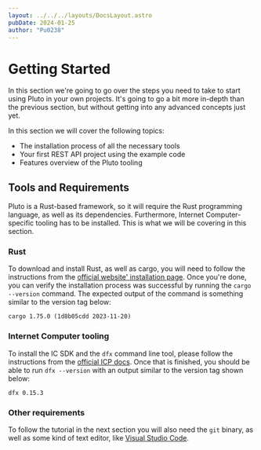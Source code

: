 ```yaml
---
layout: ../../../layouts/DocsLayout.astro
pubDate: 2024-01-25
author: "Pu0238"
---
```


# Getting Started

In this section we're going to go over the steps you need to take to start using Pluto in your own projects. It's going to go a bit more in-depth than the previous section, but without getting into any advanced concepts just yet.

In this section we will cover the following topics:

- The installation process of all the necessary tools
- Your first REST API project using the example code
- Features overview of the Pluto tooling

## Tools and Requirements

Pluto is a Rust-based framework, so it will require the Rust programming language, as well as its dependencies. Furthermore, Internet Computer-specific tooling has to be installed. This is what we will be covering in this section.

### Rust

To download and install Rust, as well as cargo, you will need to follow the instructions from the [official website' installation page](https://www.rust-lang.org/tools/install). Once you're done, you can verify the installation process was successful by running the `cargo --version` command. The expected output of the command is something similar to the version tag below:

```
cargo 1.75.0 (1d8b05cdd 2023-11-20)
```

### Internet Computer tooling

To install the IC SDK and the `dfx` command line tool, please follow the instructions from the [official ICP docs](https://internetcomputer.org/docs/current/developer-docs/getting-started/install/). Once that is finished, you should be able to run `dfx --version` with an output similar to the version tag shown below:

```
dfx 0.15.3
```

### Other requirements

To follow the tutorial in the next section you will also need the `git` binary, as well as some kind of text editor, like [Visual Studio Code](https://code.visualstudio.com/).

